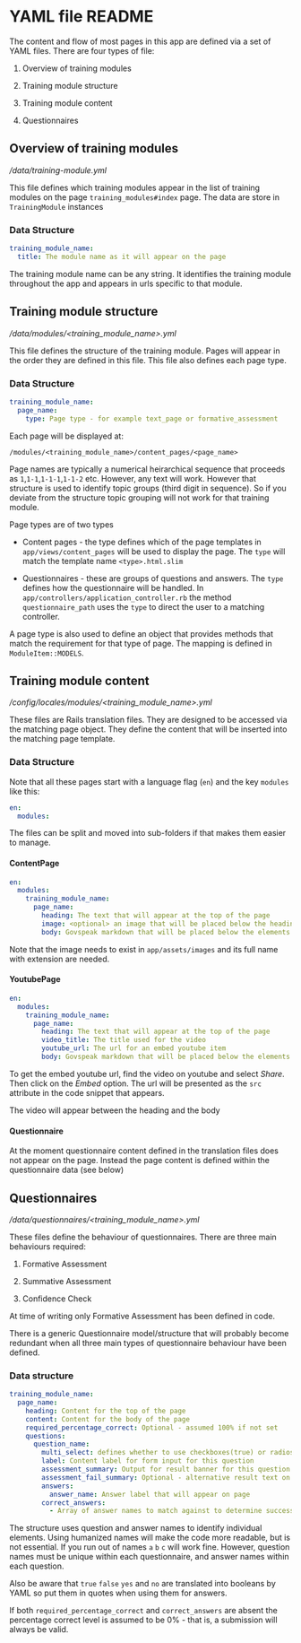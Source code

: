 # YAML file README

The content and flow of most pages in this app are defined via a set of YAML files. There are four types of file:

1. Overview of training modules

2. Training module structure

3. Training module content

4. Questionnaires

## Overview of training modules

*/data/training-module.yml*

This file defines which training modules appear in the list of training modules on the page `training_modules#index` page. The data are store in `TrainingModule` instances

### Data Structure

```yaml
training_module_name:
  title: The module name as it will appear on the page
```

The training module name can be any string. It identifies the training module throughout the app and appears in urls specific to that module.

## Training module structure

*/data/modules/<training_module_name>.yml*

This file defines the structure of the training module. Pages will appear in the order they are defined in this file. This file also defines each page type.

### Data Structure

```yaml
training_module_name:
  page_name:
    type: Page type - for example text_page or formative_assessment
```

Each page will be displayed at:

  `/modules/<training_module_name>/content_pages/<page_name>`

Page names are typically a numerical heirarchical sequence that proceeds as `1`,`1-1`,`1-1-1`,`1-1-2` etc. However, any text will work. However that structure is used to identify topic groups (third digit in sequence). So if you deviate from the structure topic grouping will not work for that training module.

Page types are of two types

- Content pages - the type defines which of the page templates in `app/views/content_pages` will be used to display the page. The `type` will match the template name `<type>.html.slim`

- Questionnaires - these are groups of questions and answers. The `type` defines how the questionnaire will be handled. In `app/controllers/application_controller.rb` the method `questionnaire_path` uses the `type` to direct the user to a matching controller.

A page type is also used to define an object that provides methods that match the requirement for that type of page. The mapping is defined in `ModuleItem::MODELS`.

## Training module content

*/config/locales/modules/<training_module_name>.yml*

These files are Rails translation files. They are designed to be accessed via the matching page object. They define the content that will be inserted into the matching page template.

### Data Structure

Note that all these pages start with a language flag (`en`) and the key `modules` like this:

```yaml
en:
  modules:
```

The files can be split and moved into sub-folders if that makes them easier to manage.

#### ContentPage

```yaml
en:
  modules:
    training_module_name:
      page_name:
        heading: The text that will appear at the top of the page
        image: <optional> an image that will be placed below the heading
        body: Govspeak markdown that will be placed below the elements above
```

Note that the image needs to exist in `app/assets/images` and its full name with extension are needed.

#### YoutubePage

```yaml
en:
  modules:
    training_module_name:
      page_name:
        heading: The text that will appear at the top of the page
        video_title: The title used for the video
        youtube_url: The url for an embed youtube item
        body: Govspeak markdown that will be placed below the elements above
```

To get the embed youtube url, find the video on youtube and select *Share*. Then click on the *Embed* option. The url will be presented as the `src` attribute in the code snippet that appears.

The video will appear between the heading and the body

#### Questionnaire

At the moment questionnaire content defined in the translation files does not appear on the page. Instead the page content is defined within the questionnaire data (see below)

## Questionnaires

*/data/questionnaires/<training_module_name>.yml*

These files define the behaviour of questionnaires. There are three main behaviours required:

1. Formative Assessment

2. Summative Assessment

3. Confidence Check

At time of writing only Formative Assessment has been defined in code.

There is a generic Questionnaire model/structure that will probably become redundant when all three main types of questionnaire behaviour have been defined.

### Data structure

```yaml
training_module_name:
  page_name:
    heading: Content for the top of the page
    content: Content for the body of the page
    required_percentage_correct: Optional - assumed 100% if not set
    questions:
      question_name:
        multi_select: defines whether to use checkboxes(true) or radios(false)
        label: Content label for form input for this question
        assessment_summary: Output for result banner for this question
        assessment_fail_summary: Optional - alternative result text on fail
        answers:
          answer_name: Answer label that will appear on page
        correct_answers:
          - Array of answer names to match against to determine success
```

The structure uses question and answer names to identify individual elements. Using humanized names will make the code more readable, but is not essential. If you run out of names `a` `b` `c` will work fine. However, question names must be unique within each questionnaire, and answer names within each question.

Also be aware that `true` `false` `yes` and `no` are translated into booleans by YAML so put them in quotes when using them for answers.

If both `required_percentage_correct` and `correct_answers` are absent the percentage correct level is assumed to be 0% - that is, a submission will always be valid.
